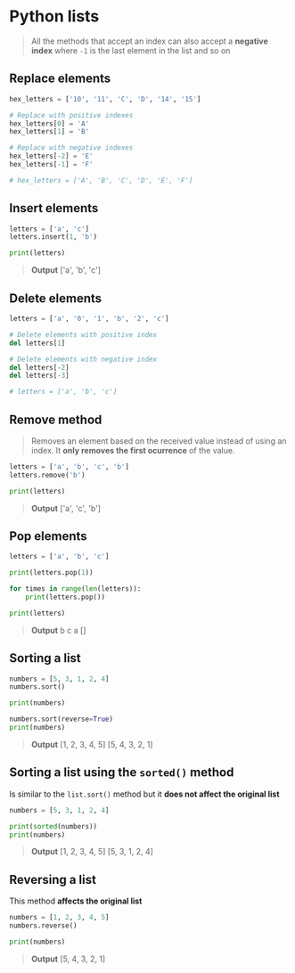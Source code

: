 # Python lists

> All the methods that accept an index can also accept a **negative index** where `-1` is the last element in the list and so on

## Replace elements

```python
hex_letters = ['10', '11', 'C', 'D', '14', '15']

# Replace with positive indexes
hex_letters[0] = 'A'
hex_letters[1] = 'B'

# Replace with negative indexes
hex_letters[-2] = 'E'
hex_letters[-1] = 'F'

# hex_letters = ['A', 'B', 'C', 'D', 'E', 'F']
```

## Insert elements

```python
letters = ['a', 'c']
letters.insert(1, 'b')

print(letters)
```

> **Output**
> ['a', 'b', 'c']

## Delete elements

```python
letters = ['a', '0', '1', 'b', '2', 'c']

# Delete elements with positive index
del letters[1]

# Delete elements with negative index
del letters[-2]
del letters[-3]

# letters = ['a', 'b', 'c']
```

## Remove method

> Removes an element based on the received value instead of using an index. It **only removes the first ocurrence** of the value.

```python
letters = ['a', 'b', 'c', 'b']
letters.remove('b')

print(letters)
```

> **Output**
> ['a', 'c', 'b']

## Pop elements

```python
letters = ['a', 'b', 'c']

print(letters.pop(1))

for times in range(len(letters)):
    print(letters.pop())

print(letters)
```

> **Output**
> b
> c
> a
> []

## Sorting a list

```python
numbers = [5, 3, 1, 2, 4]
numbers.sort()

print(numbers)

numbers.sort(reverse=True)
print(numbers)
```

> **Output**
> [1, 2, 3, 4, 5]
> [5, 4, 3, 2, 1]

## Sorting a list using the `sorted()` method

Is similar to the `list.sort()` method but it **does not affect the original list**

```python
numbers = [5, 3, 1, 2, 4]

print(sorted(numbers))
print(numbers)
```

> **Output**
> [1, 2, 3, 4, 5]
> [5, 3, 1, 2, 4]

## Reversing a list

This method **affects the original list**

```python
numbers = [1, 2, 3, 4, 5]
numbers.reverse()

print(numbers)
```

> **Output**
> [5, 4, 3, 2, 1]
